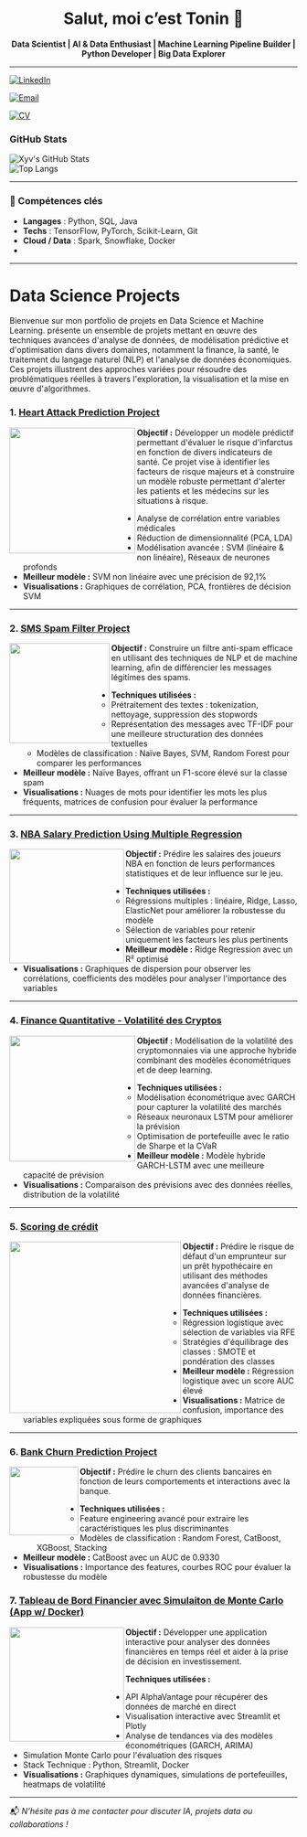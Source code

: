 <div align="center">
  <h1>Salut, moi c’est Tonin 👋</h1>
  <p><strong>
  Data Scientist | AI & Data Enthusiast | Machine Learning Pipeline Builder | Python Developer | Big Data Explorer
  </strong></p>
</div>

---
[![LinkedIn](https://img.shields.io/badge/LinkedIn-Profile-blue?logo=linkedin&style=for-the-badge)](https://linkedin.com/in/tonin-rivory-1207b5172/)

[![Email](https://img.shields.io/badge/Email-Send-orange?style=for-the-badge)](toninrvr@hotmail.com)

[![CV](https://img.shields.io/badge/CV-Download-green?style=for-the-badge)](https://drive.google.com/file/d/1gqAl2-LaRUMbqdy6qdS4bAozdzsyS2eJ/view?usp=sharing)

### GitHub Stats

<div align="left">

![Xyv's GitHub Stats](https://github-readme-stats.vercel.app/api?username=ton1rvr&show_icons=true&theme=default&hide=prs)
<br>
![Top Langs](https://github-readme-stats.vercel.app/api/top-langs/?username=ton1rvr&layout=compact&hide=html)

</div>

---

### 🧠 Compétences clés

- **Langages** : Python, SQL, Java
- **Techs** : TensorFlow, PyTorch, Scikit-Learn, Git
- **Cloud / Data** : Spark, Snowflake, Docker
- 

---
# Data Science Projects

Bienvenue sur mon portfolio de projets en Data Science et Machine Learning. présente un ensemble de projets mettant en œuvre des techniques avancées d'analyse de données, de modélisation prédictive et d'optimisation dans divers domaines, notamment la finance, la santé, le traitement du langage naturel (NLP) et l'analyse de données économiques. Ces projets illustrent des approches variées pour résoudre des problématiques réelles à travers l'exploration, la visualisation et la mise en œuvre d'algorithmes.


### 1. [Heart Attack Prediction Project](https://github.com/ton1rvr/portfolio/tree/main/Project%201%20-%20Heart%20Attack%20Prediction%20(ML%20w%3A%20python))

<img align="left" width="220" src="https://github.com/ton1rvr/portfolio/blob/main/assets/img/heart.jpg">  

**Objectif :** Développer un modèle prédictif permettant d'évaluer le risque d'infarctus en fonction de divers indicateurs de santé. Ce projet vise à identifier les facteurs de risque majeurs et à construire un modèle robuste permettant d'alerter les patients et les médecins sur les situations à risque.

- Analyse de corrélation entre variables médicales 
- Réduction de dimensionnalité (PCA, LDA) 
- Modélisation avancée : SVM (linéaire & non linéaire), Réseaux de neurones profonds 
- **Meilleur modèle :** SVM non linéaire avec une précision de 92,1% 
- **Visualisations :** Graphiques de corrélation, PCA, frontières de décision SVM 

---

### 2. [SMS Spam Filter Project](https://github.com/ton1rvr/portfolio/tree/main/Project%202%20-%20SMS%20Spam%20Filter%20(NLP%20w%3A%20python))

<img align="left" width="175" src="https://github.com/ton1rvr/portfolio/blob/main/assets/img/spamm.png">  

**Objectif :** Construire un filtre anti-spam efficace en utilisant des techniques de NLP et de machine learning, afin de différencier les messages légitimes des spams.

- **Techniques utilisées :**
  - Prétraitement des textes : tokenization, nettoyage, suppression des stopwords
  - Représentation des messages avec TF-IDF pour une meilleure structuration des données textuelles
  - Modèles de classification : Naïve Bayes, SVM, Random Forest pour comparer les performances
- **Meilleur modèle :** Naïve Bayes, offrant un F1-score élevé sur la classe spam
- **Visualisations :** Nuages de mots pour identifier les mots les plus fréquents, matrices de confusion pour évaluer la performance


---

### 3. [NBA Salary Prediction Using Multiple Regression](https://github.com/ton1rvr/portfolio/tree/main/Project%203%20-%20NBA%20Salary%20Prediction%20(Multiple%20Reg%20w%3A%20R))

<img align="left" width="200" src="https://github.com/ton1rvr/portfolio/blob/main/assets/img/nba.jpg">  

**Objectif :** Prédire les salaires des joueurs NBA en fonction de leurs performances statistiques et de leur influence sur le jeu.

- **Techniques utilisées :**
  - Régressions multiples : linéaire, Ridge, Lasso, ElasticNet pour améliorer la robustesse du modèle
  - Sélection de variables pour retenir uniquement les facteurs les plus pertinents
- **Meilleur modèle :** Ridge Regression avec un  R² optimisé
- **Visualisations :** Graphiques de dispersion pour observer les corrélations, coefficients des modèles pour analyser l'importance des variables

---

### 4. [Finance Quantitative - Volatilité des Cryptos](https://github.com/ton1rvr/portfolio/tree/main/Project%204%20-%20Volatility%20Forecasting%20for%20a%20Crypto%20Portfolio%20(ML%20w%3A%20python))

<img align="left" width="220"  src="https://github.com/ton1rvr/portfolio/blob/main/assets/img/crypto.jpg">  

**Objectif :** Modélisation de la volatilité des cryptomonnaies via une approche hybride combinant des modèles économétriques et de deep learning.

- **Techniques utilisées :**
  - Modélisation économétrique avec GARCH pour capturer la volatilité des marchés
  - Réseaux neuronaux LSTM pour améliorer la prévision
  - Optimisation de portefeuille avec le ratio de Sharpe et la CVaR
- **Meilleur modèle :** Modèle hybride GARCH-LSTM avec une meilleure capacité de prévision
- **Visualisations :** Comparaison des prévisions avec des données réelles, distribution de la volatilité

---

### 5. [Scoring de crédit](https://github.com/ton1rvr/portfolio/tree/main/Project%205%20-%20Credit%20Scoring%20(ML%20w%3A%20python))

<img align="left" width="300" src="https://github.com/ton1rvr/portfolio/blob/main/assets/img/scoring.jpg">  

**Objectif :** Prédire le risque de défaut d'un emprunteur sur un prêt hypothécaire en utilisant des méthodes avancées d'analyse de données financières.

- **Techniques utilisées :**
  - Régression logistique avec sélection de variables via RFE
  - Stratégies d'équilibrage des classes : SMOTE et pondération des classes
- **Meilleur modèle :** Régression logistique avec un score AUC élevé
- **Visualisations :** Matrice de confusion, importance des variables expliquées sous forme de graphiques

---

### 6. [Bank Churn Prediction Project](https://github.com/ton1rvr/portfolio/tree/main/Project%206%20-%20Bank%20Churn%20Prediction%20Challenge%20(ML%20w%3A%20python))

<img align="left" width="120" src="https://github.com/ton1rvr/portfolio/blob/main/assets/img/bank.jpg">  

**Objectif :** Prédire le churn des clients bancaires en fonction de leurs comportements et interactions avec la banque.

- **Techniques utilisées :**
  - Feature engineering avancé pour extraire les caractéristiques les plus discriminantes
  - Modèles de classification : Random Forest, CatBoost, XGBoost, Stacking
- **Meilleur modèle :** CatBoost avec un AUC de 0.9330
- **Visualisations :** Importance des features, courbes ROC pour évaluer la robustesse du modèle



### 7. [Tableau de Bord Financier avec Simulaiton de Monte Carlo (App w/ Docker)](https://github.com/ton1rvr/portfolio/tree/main/Project%207%20-%20Streamlit%20App%20(w%3A%20docker%20python))

<img align="left" width="200" src="https://github.com/ton1rvr/portfolio/blob/main/assets/img/MCS.png">  

**Objectif :** Développer une application interactive pour analyser des données financières en temps réel et aider à la prise de décision en investissement.

**Techniques utilisées :**
- API AlphaVantage pour récupérer des données de marché en direct
- Visualisation interactive avec Streamlit et Plotly
- Analyse de tendances via des modèles économétriques (GARCH, ARIMA)
- Simulation Monte Carlo pour l'évaluation des risques
- Stack Technique : Python, Streamlit, Docker
- **Visualisations :** Graphiques dynamiques, simulations de portefeuilles, heatmaps de volatilité
---


📬 *N’hésite pas à me contacter pour discuter IA, projets data ou collaborations !*
